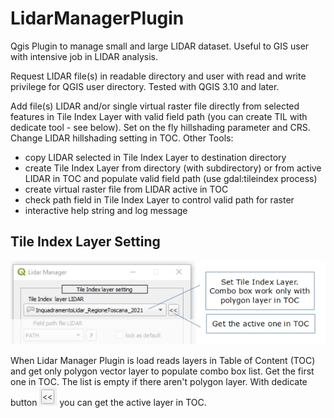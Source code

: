 # LidarManagerPlugin

Qgis Plugin to manage small and large LIDAR dataset. 
Useful to GIS user with intensive job in LIDAR analysis.

Request LIDAR file(s) in readable directory and user with read and write privilege for QGIS user directory.
Tested with QGIS 3.10 and later.

Add file(s) LIDAR and/or single virtual raster file directly from selected features in Tile Index Layer with valid field path (you can create TIL with dedicate tool - see below). 
Set on the fly hillshading parameter and CRS. 
Change LIDAR hillshading setting in TOC.
Other Tools: 
  - copy LIDAR selected in Tile Index Layer to destination directory
  - create Tile Index Layer from directory (with subdirectory) or from active LIDAR in TOC and populate valid field path (use gdal:tileindex process)
  - create virtual raster file from LIDAR active in TOC
  - check path field in Tile Index Layer to control valid path for raster
  - interactive help string and log message
 
##  Tile Index Layer Setting
 
![alt text](./readme_image/fig1.JPG)

When Lidar Manager Plugin is load reads layers in Table of Content (TOC) and get only polygon vector layer to populate combo box list. Get the first one in TOC. The list is empty if there aren't polygon layer. 
With dedicate button ![alt text](./readme_image/fig2.JPG) you can get the active layer in TOC.



